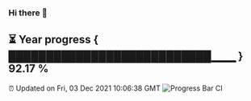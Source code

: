 ### Hi there 👋
⏳ Year progress { ███████████████████████████▁▁▁ } 92.17 %
---
⏰ Updated on Fri, 03 Dec 2021 10:06:38 GMT
![Progress Bar CI](https://github.com/liununu/liununu/workflows/Progress%20Bar%20CI/badge.svg)
